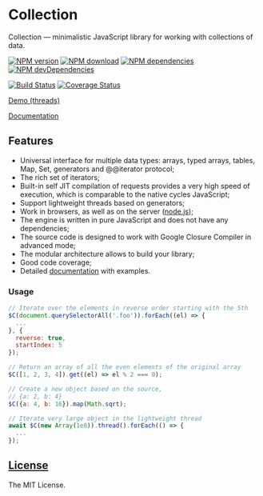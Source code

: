 Collection
==========

Collection — minimalistic JavaScript library for working with collections of data.

[![NPM version](http://img.shields.io/npm/v/collection.js.svg?style=flat)](http://badge.fury.io/js/collection.js)
[![NPM download](https://img.shields.io/npm/dm/collection.js.svg?style=flat)](http://badge.fury.io/js/collection.js)
[![NPM dependencies](http://img.shields.io/david/kobezzza/Collection.svg?style=flat)](https://david-dm.org/kobezzza/Collection)
[![NPM devDependencies](http://img.shields.io/david/dev/kobezzza/Collection.svg?style=flat)](https://david-dm.org/kobezzza/Collection?type=dev)

[![Build Status](https://github.com/kobezzza/Collection/workflows/build/badge.svg?branch=master)](https://github.com/kobezzza/Collection/actions?query=workflow%3Abuild)
[![Coverage Status](http://img.shields.io/coveralls/kobezzza/Collection.svg?style=flat)](https://coveralls.io/r/kobezzza/Collection?branch=master)

[Demo (threads)](http://jsfiddle.net/kobezzza/hut2jhL9/)

[Documentation](https://github.com/kobezzza/Collection/wiki)

## Features

* Universal interface for multiple data types: arrays, typed arrays, tables, Map, Set, generators and @@iterator protocol;
* The rich set of iterators;
* Built-in self JIT compilation of requests provides a very high speed of execution, which is comparable to the native cycles JavaScript;
* Support lightweight threads based on generators;
* Work in browsers, as well as on the server ([node.js](http://nodejs.org));
* The engine is written in pure JavaScript and does not have any dependencies;
* The source code is designed to work with Google Closure Compiler in advanced mode;
* The modular architecture allows to build your library;
* Good code coverage;
* Detailed [documentation](https://github.com/kobezzza/Collection/wiki) with examples.

### Usage

```js
// Iterate over the elements in reverse order starting with the 5th
$C(document.querySelectorAll('.foo')).forEach((el) => {
  ...
}, {
  reverse: true,
  startIndex: 5
});

// Return an array of all the even elements of the original array
$C([1, 2, 3, 4]).get((el) => el % 2 === 0);

// Create a new object based on the source,
// {a: 2, b: 4}
$C({a: 4, b: 16}).map(Math.sqrt);

// Iterate very large object in the lightweight thread
await $C(new Array(1e8)).thread().forEach(() => {
  ...
});
```

## [License](https://github.com/kobezzza/Collection/blob/master/LICENSE)

The MIT License.

